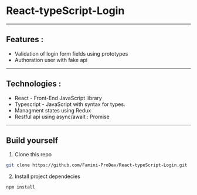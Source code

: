 # React-typeScript-Login
---
## Features :
- Validation of login form fields using prototypes
- Authoration user with fake api
---
## Technologies :
- React - Front-End JavaScript library
- Typescript - JavaScript with syntax for types.
- Managment states using Redux
- Restful api using async/await : Promise

---
## Build yourself
1. Clone this repo
```bash
git clone https://github.com/Famini-ProDev/React-typeScript-Login.git
```
2. Install project dependecies
```bash
npm install
```
